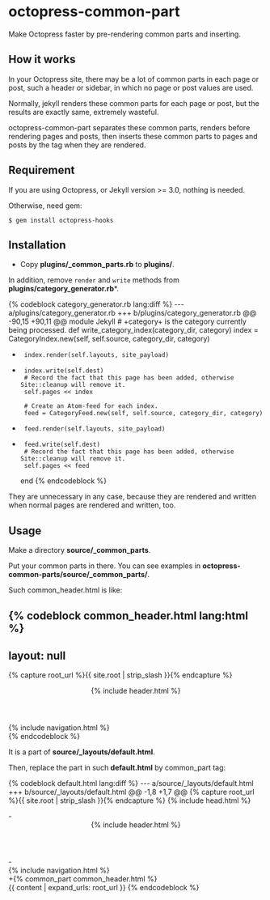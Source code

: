 # octopress-common-part

Make Octopress faster by pre-rendering common parts and inserting.

## How it works

In your Octopress site,
there may be a lot of common parts in each page or post,
such a header or sidebar, in which no page or post values are used.

Normally, jekyll renders these common parts for each page or post,
but the results are exactly same, extremely wasteful.

octopress-common-part separates these common parts,
renders before rendering pages and posts,
then inserts these common parts to pages and posts by the tag
when they are rendered.

## Requirement

If you are using Octopress, or Jekyll version >= 3.0, nothing is needed.

Otherwise,
need gem:

    $ gem install octopress-hooks

## Installation

* Copy **plugins/_common_parts.rb** to **plugins/**.

In addition, remove `render` and `write` methods
from **plugins/category_generator.rb***.

{% codeblock category_generator.rb lang:diff %}
--- a/plugins/category_generator.rb
+++ b/plugins/category_generator.rb
@@ -90,15 +90,11 @@ module Jekyll
     #  +category+     is the category currently being processed.
     def write_category_index(category_dir, category)
       index = CategoryIndex.new(self, self.source, category_dir, category)
-      index.render(self.layouts, site_payload)
-      index.write(self.dest)
       # Record the fact that this page has been added, otherwise Site::cleanup will remove it.
       self.pages << index

       # Create an Atom-feed for each index.
       feed = CategoryFeed.new(self, self.source, category_dir, category)
-      feed.render(self.layouts, site_payload)
-      feed.write(self.dest)
       # Record the fact that this page has been added, otherwise Site::cleanup will remove it.
       self.pages << feed
     end
{% endcodeblock %}

They are unnecessary in any case, because
they are rendered and written when normal pages are rendered and written, too.

## Usage

Make a directory **source/_common_parts**.

Put your common parts in there.
You can see examples in **octopress-common-parts/source/_common_parts/**.

Such common_header.html is like:

{% codeblock common_header.html lang:html %}
---
layout: null
---
{% capture root_url %}{{ site.root | strip_slash }}{% endcapture %}
<header role="banner">{% include header.html %}</header>
<nav role="navigation">{% include navigation.html %}</nav>
{% endcodeblock %}

It is a part of **source/_layouts/default.html**.

Then, replace the part in such **default.html** by common_part tag:

{% codeblock default.html lang:diff %}
--- a/source/_layouts/default.html
+++ b/source/_layouts/default.html
@@ -1,8 +1,7 @@
 {% capture root_url %}{{ site.root | strip_slash }}{% endcapture %}
 {% include head.html %}
 <body {% if page.body_id %} id="{{ page.body_id }}" {% endif %} {% if page.sidebar == false %} class="no-sidebar" {% endif %} {% if page.sidebar == 'collapse' or site.sidebar == 'collapse' %} class="collapse-sidebar sidebar-footer" {% endif %}>
-  <header role="banner">{% include header.html %}</header>
-  <nav role="navigation">{% include navigation.html %}</nav>
+{% common_part common_header.html %}
   <div id="main">
     <div id="content">
       {{ content | expand_urls: root_url }}
{% endcodeblock %}
